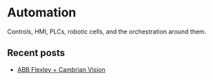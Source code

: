 # Automation

Controls, HMI, PLCs, robotic cells, and the orchestration around them.

## Recent posts
- [ABB Flexley + Cambrian Vision](abb-flexley-cambrian.md)
